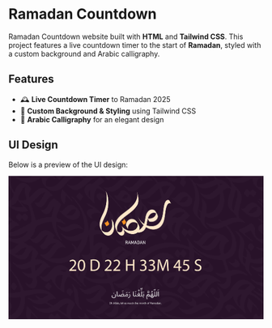 # Ramadan Countdown

Ramadan Countdown website built with **HTML** and **Tailwind CSS**. This project features a live countdown timer to the start of **Ramadan**, styled with a custom background and Arabic calligraphy.

## Features
- 🕰️ **Live Countdown Timer** to Ramadan 2025
- 🎨 **Custom Background & Styling** using Tailwind CSS
- 🕌 **Arabic Calligraphy** for an elegant design

## UI Design
Below is a preview of the UI design:

![Ramadan Countdown UI](UI%20Design/Ramadan%20countdown.jpg)

